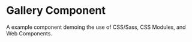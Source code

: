 # Gallery Component

A example component demoing the use of CSS/Sass, CSS Modules, and Web Components.
